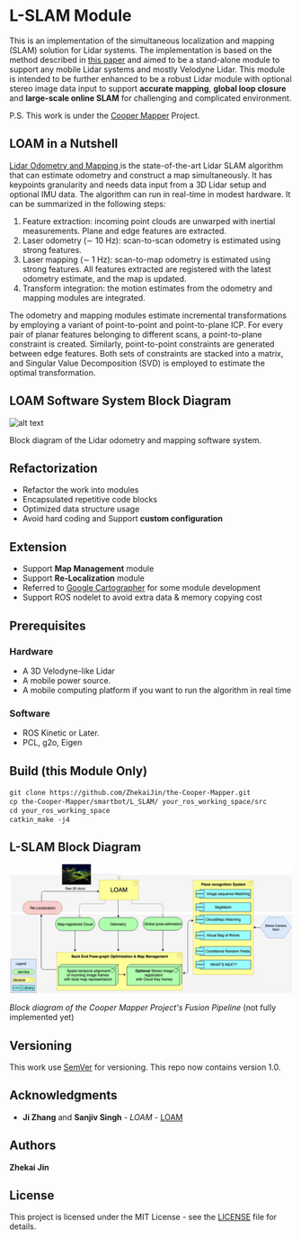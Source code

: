 # L-SLAM Module

This is an implementation of the simultaneous localization and mapping (SLAM) solution for Lidar systems. The implementation is based on the method described in [this paper](https://www.ri.cmu.edu/publications/loam-lidar-odometry-and-mapping-in-real-time/) and aimed to be a stand-alone module to support any mobile Lidar systems and mostly Velodyne Lidar. This module is intended to be further enhanced to be a robust Lidar module with optional stereo image data input to support **accurate mapping**, **global loop closure** and **large-scale online SLAM** for challenging and complicated environment. 

P.S. This work is under the [Cooper Mapper](https://github.com/ZhekaiJin/the-Cooper-Mapper) Project.



## LOAM in a Nutshell
[Lidar Odometry and Mapping ](https://www.ri.cmu.edu/publications/loam-lidar-odometry-and-mapping-in-real-time/) is the state-of-the-art Lidar SLAM algorithm that can estimate odometry and construct a map simultaneously. It has keypoints granularity and needs data input from a 3D Lidar setup and optional IMU data. The algorithm can run in real-time in modest hardware. It can be summarized in the following steps:

1. Feature extraction: incoming point clouds are unwarped with inertial measurements. Plane and edge features are extracted.
2. Laser odometry (∼ 10 Hz): scan-to-scan odometry is estimated using strong features.
3. Laser mapping (∼ 1 Hz): scan-to-map odometry is estimated using strong features. All features extracted are registered with the latest odometry estimate, and the map is updated.
4. Transform integration: the motion estimates from the odometry and mapping modules are integrated.

The odometry and mapping modules estimate incremental transformations by employing a variant of point-to-point and point-to-plane ICP. For every pair of planar features belonging to different scans, a point-to-plane constraint is created. Similarly, point-to-point constraints are generated between edge features. Both sets of constraints are stacked into a matrix, and Singular Value Decomposition (SVD) is employed to estimate the optimal transformation.

## LOAM Software System Block Diagram

![alt text](../assets/pics/block-diagram.png)

Block diagram of the Lidar odometry and mapping software system.

## Refactorization
* Refactor the work into modules
* Encapsulated repetitive code blocks
* Optimized data structure usage
* Avoid hard coding and Support **custom configuration**

## Extension
* Support **Map Management** module
* Support **Re-Localization** module
* Referred to [Google Cartographer](https://github.com/googlecartographer/cartographer) for some module development
* Support ROS nodelet to avoid extra data & memory copying cost

## Prerequisites

### Hardware
* A 3D Velodyne-like Lidar
* A mobile power source.
* A mobile computing platform if you want to run the algorithm in real time

### Software

* ROS Kinetic or Later.
* PCL, g2o, Eigen


## Build (this Module Only)
```
git clone https://github.com/ZhekaiJin/the-Cooper-Mapper.git
cp the-Cooper-Mapper/smartbot/L_SLAM/ your_ros_working_space/src
cd your_ros_working_space
catkin_make -j4
```
## L-SLAM Block Diagram

![alt text](../assets/pics/vl-system.jpg)

*Block diagram of the Cooper Mapper Project's Fusion Pipeline* 
(not fully implemented yet)


## Versioning

This work use [SemVer](http://semver.org/) for versioning. This repo now contains version 1.0.

## Acknowledgments

* **Ji Zhang** and **Sanjiv Singh** - *LOAM* - [LOAM](https://www.ri.cmu.edu/publications/loam-lidar-odometry-and-mapping-in-real-time/)

## Authors
**Zhekai Jin**

## License

This project is licensed under the MIT License - see the [LICENSE](../../LICENSE) file for details.
